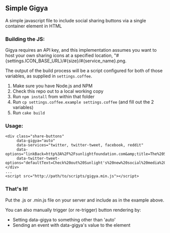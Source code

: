 ## Simple Gigya

A simple javascript file to include social sharing buttons via a single container element in HTML

### Building the JS:

Gigya requires an API key, and this implementation assumes you want
to host your own sharing icons at a specified location,
"#{settings.ICON_BASE_URL}/#{size}/#{service_name}.png.

The output of the build process will be a script configured for both of those
variables, as supplied in `settings.coffee`.

1. Make sure you have Node.js and NPM
2. Check this repo out to a local working copy
3. Run `npm install` from within that folder
4. Run `cp settings.coffee.example settings.coffee` (and fill out the 2 variables)
5. Run `cake build`

### Usage:
    <div class="share-buttons"
         data-gigya="auto"
         data-services="twitter, twitter-tweet, facebook, reddit"
         data-options="linkBack=http%3A%2F%2Fsunlightfoundation.com&amp;title=The%20Sunlight%20Foundation"
         data-twitter-tweet-options="defaultText=Check%20out%20Sunlight's%20new%20social%20media%20buttons!&amp;countURL=http%3A%2F%2Fwww.sunlightfoundation.com>
    </div>
    ...
    <script src="http://path/to/scripts/gigya.min.js"></script>

### That's It!
Put the .js or .min.js file on your server and include as in the example above.

You can also manually trigger (or re-trigger) button rendering by:
- Setting data-gigya to something other than 'auto'
- Sending an event with data-gigya's value to the element
